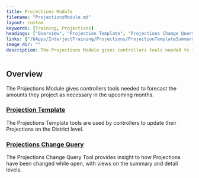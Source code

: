 ```yaml
---
title: Projections Module
filename: "ProjectionsModule.md"
layout: custom
keywords: [Training, Projections]
headings: ["Overview", "Projection Template", "Projections Change Query"]
links: ["/bApps/InterjectTraining/Projections/ProjectionTemplateSummary.html", "/bApps/InterjectTraining/Projections/ProjectionChangeQuery.html"]
image_dir: ""
description: The Projections Module gives controllers tools needed to forecast the amounts they project as necessary in the upcoming months.
---
```


## Overview

The Projections Module gives controllers tools needed to forecast the amounts they project as necessary in the upcoming months.

### [Projection Template](/bApps/InterjectTraining/Projections/ProjectionTemplateSummary.html)

The Projections Template tools are used by controllers to update their Projections on the District level.

### [Projections Change Query](/bApps/InterjectTraining/Projections/ProjectionChangeQuery.html)

The Projections Change Query Tool provides insight to how Projections have been changed while open, with views on the summary and detail levels.
